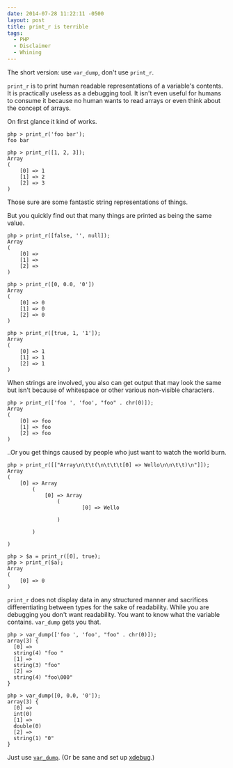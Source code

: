 ```yaml
---
date: 2014-07-28 11:22:11 -0500
layout: post
title: print_r is terrible
tags:
  - PHP
  - Disclaimer
  - Whining
---
```


The short version: use `var_dump`, don't use `print_r`.

`print_r` is to print human readable representations of a variable's contents.
It is practically useless as a debugging tool.  It isn't even useful for
humans to consume it because no human wants to read arrays or even think about
the concept of arrays.

On first glance it kind of works.

```
php > print_r('foo bar');
foo bar

php > print_r([1, 2, 3]);
Array
(
    [0] => 1
    [1] => 2
    [2] => 3
)
```

Those sure are some fantastic string representations of things.

But you quickly find out that many things are printed as being the same value.

```
php > print_r([false, '', null]);
Array
(
    [0] => 
    [1] => 
    [2] => 
)

php > print_r([0, 0.0, '0'])
Array
(
    [0] => 0
    [1] => 0
    [2] => 0
)

php > print_r([true, 1, '1']);
Array
(
    [0] => 1
    [1] => 1
    [2] => 1
)
```

When strings are involved, you also can get output that may look the same but
isn't because of whitespace or other various non-visible characters.

```
php > print_r(['foo ', 'foo', "foo" . chr(0)]);
Array
(
    [0] => foo 
    [1] => foo
    [2] => foo
)
```

..Or you get things caused by people who just want to watch the world burn.

```
php > print_r([["Array\n\t\t(\n\t\t\t[0] => Wello\n\n\t\t)\n"]]);
Array
(
    [0] => Array
        (
            [0] => Array
                (
                        [0] => Wello

                )

        )

)

php > $a = print_r([0], true);
php > print_r($a);
Array
(
    [0] => 0
)
```

`print_r` does not display data in any structured manner and sacrifices
differentiating between types for the sake of readability.  While you are
debugging you don't want readability.  You want to know what the variable
contains.  `var_dump` gets you that.

```
php > var_dump(['foo ', 'foo', "foo" . chr(0)]);
array(3) {
  [0] =>
  string(4) "foo "
  [1] =>
  string(3) "foo"
  [2] =>
  string(4) "foo\000"
}

php > var_dump([0, 0.0, '0']);
array(3) {
  [0] =>
  int(0)
  [1] =>
  double(0)
  [2] =>
  string(1) "0"
}
```

Just use [`var_dump`][php_var_dump].  (Or be sane and set up [xdebug][xdebug].)

[php_var_dump]: http://php.net/var_dump
[xdebug]: http://xdebug.org/
